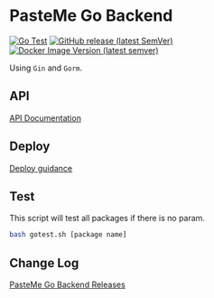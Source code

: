 # PasteMe Go Backend

[![Go Test](https://github.com/PasteUs/PasteMeGoBackend/actions/workflows/test.yml/badge.svg)](https://github.com/PasteUs/PasteMeGoBackend/actions/workflows/test.yml)
[![GitHub release (latest SemVer)](https://img.shields.io/github/v/release/PasteUs/PasteMeGoBackend?color=white&label=Latest&sort=semver)](https://github.com/PasteUs/PasteMeGoBackend/releases)
[![Docker Image Version (latest semver)](https://img.shields.io/docker/v/pasteme/go-backend?label=Docker%20Hub&sort=semver)](https://hub.docker.com/repository/docker/pasteme/go-backend)

Using `Gin` and `Gorm`.

## API

[API Documentation](https://docs.pasteme.cn/#/developer/api)

## Deploy

[Deploy guidance](https://docs.pasteme.cn/#/deploy/docker)

## Test

This script will test all packages if there is no param.

```bash
bash gotest.sh [package name]
```

## Change Log

[PasteMe Go Backend Releases](https://github.com/PasteUs/PasteMeGoBackend/releases)

